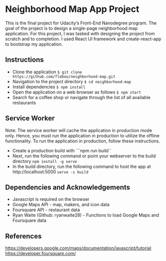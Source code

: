 # Neighborhood Map App Project
This is the final project for Udacity’s Front-End Nanodegree program. The goal of the project is to design a single-page neighborhood map application. For this project, I was tasked with designing the project from scratch and to completion. I used React UI framework and create-react-app to bootstrap my application. 

## Instructions
* Clone the application 
```$ git clone https://github.com/fleboo/neighborhood-map.git```
* Navigation to the project directory 
```$ cd neighborhood-map```
* Install dependencies 
```$ npm install```
* Open the application on a web browser as follows 
```$ npm start```
* Search for a coffee shop or navigate through the list of all available restaurants

## Service Worker
Note: The service worker will cache the application in production mode only. Hence, you must run the application in production to utilize the offline functionality. To run the application in production, follow these instructions.

* Create a production build with
```npm run build``
* Next, run the following command or point your webserver to the build directory 
```npm install -g serve```
* In the build directory, run the following command to host the app at http://localhost:5000
```serve -s build```

## Dependencies and Acknowledgements
* Javascript is required on the browser
* Google Maps API - map, makers, and icon data
* Foursquare API - restaurant data
* Ryan Waite (Github: ryanwaite28) - Functions to load Google Maps and Foursquare data

## References
https://developers.google.com/maps/documentation/javascript/tutorial
https://developer.foursquare.com/
